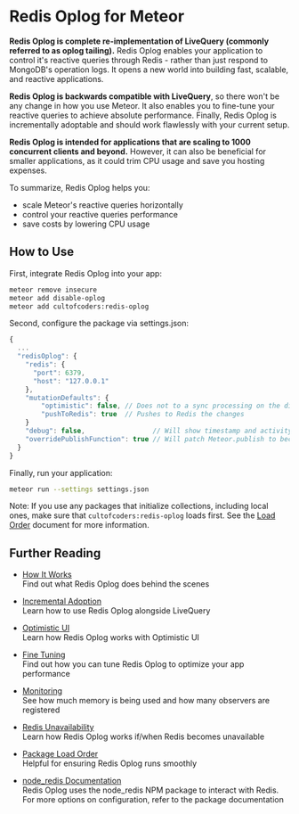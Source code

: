 Redis Oplog for Meteor
======================

**Redis Oplog is complete re-implementation of LiveQuery (commonly referred to as  oplog tailing).** Redis Oplog enables your application to control it's reactive queries through Redis - rather than just respond to MongoDB's operation logs. It opens a new world into building fast, scalable, and reactive applications.

**Redis Oplog is backwards compatible with LiveQuery**, so there won't be any change in how you use Meteor. It also enables you to fine-tune your reactive queries to achieve absolute performance. Finally, Redis Oplog is incrementally adoptable and should work flawlessly with your current setup.

**Redis Oplog is intended for applications that are scaling to 1000 concurrent clients and beyond.** However, it can also be beneficial for smaller applications, as it could trim CPU usage and save you hosting expenses.

To summarize, Redis Oplog helps you: 
 - scale Meteor's reactive queries horizontally
 - control your reactive queries performance
 - save costs by lowering CPU usage 
 
## How to Use

First, integrate Redis Oplog into your app:

```bash
meteor remove insecure
meteor add disable-oplog
meteor add cultofcoders:redis-oplog
```

Second, configure the package via settings.json:

```javascript
{
  ...
  "redisOplog": {
    "redis": {
      "port": 6379,
      "host": "127.0.0.1"
    },
    "mutationDefaults": {
        "optimistic": false, // Does not to a sync processing on the diffs
        "pushToRedis": true  // Pushes to Redis the changes
    }
    "debug": false,                 // Will show timestamp and activity of redis-oplog.
    "overridePublishFunction": true // Will patch Meteor.publish to become Meteor.publishWithRedis
  }
}
```

Finally, run your application: 

```bash
meteor run --settings settings.json
```

Note: If you use any packages that initialize collections, including local ones, make sure that `cultofcoders:redis-oplog` loads first. See the [Load Order](docs/load_order.md) document for more information.

## Further Reading

- [How It Works](docs/how_it_works.md)<br>
  Find out what Redis Oplog does behind the scenes

- [Incremental Adoption](docs/incremental_adoption.md)<br>
  Learn how to use Redis Oplog alongside LiveQuery

- [Optimistic UI](docs/optimistic_ui.md)<br>
  Learn how Redis Oplog works with Optimistic UI

- [Fine Tuning](docs/finetuning.md)<br>
  Find out how you can tune Redis Oplog to optimize your app performance

- [Monitoring](docs/stats.md)<br>
See how much memory is being used and how many observers are registered

- [Redis Unavailability](docs/redis_unavailability.md)<br>
Learn how Redis Oplog works if/when Redis becomes unavailable

- [Package Load Order](docs/load_order.md) <br>
Helpful for ensuring Redis Oplog runs smoothly

- <a href="https://github.com/NodeRedis/node_redis#options-object-properties">node_redis Documentation</a><br>
Redis Oplog uses the node_redis NPM package to interact with Redis. For more options on configuration, refer to the package documentation